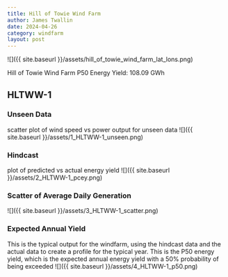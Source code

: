 ```yaml
---
title: Hill of Towie Wind Farm
author: James Twallin
date: 2024-04-26
category: windfarm
layout: post
---
```

![]({{ site.baseurl }}/assets/hill_of_towie_wind_farm_lat_lons.png)

Hill of Towie Wind Farm P50 Energy Yield: 108.09 GWh

HLTWW-1
-------------
### Unseen Data 
scatter plot of wind speed vs power output for unseen data
![]({{ site.baseurl }}/assets/1_HLTWW-1_unseen.png)
### Hindcast 
plot of predicted vs actual energy yield
![]({{ site.baseurl }}/assets/2_HLTWW-1_pcey.png)
### Scatter of Average Daily Generation 

![]({{ site.baseurl }}/assets/3_HLTWW-1_scatter.png)
### Expected Annual Yield 
This is the typical output for the windfarm, using the hindcast data and the actual data to create a profile for the typical year. This is the P50 energy yield, which is the expected annual energy yield with a 50% probability of being exceeded
![]({{ site.baseurl }}/assets/4_HLTWW-1_p50.png)

